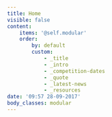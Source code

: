 ```yaml
---
title: Home
visible: false
content:
    items: '@self.modular'
    order:
        by: default
        custom:
            - _title
            - _intro
            - _competition-dates
            - _quote
            - _latest-news
            - _resources
date: '09:57 28-09-2017'
body_classes: modular
---
```


